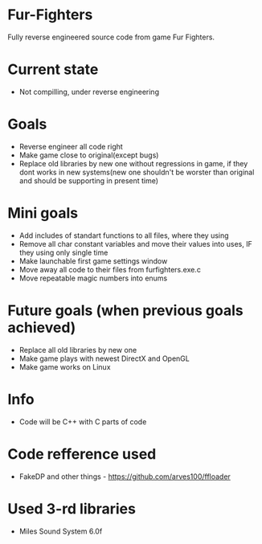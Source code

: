 # Fur-Fighters
Fully reverse engineered source code from game Fur Fighters.

# Current state
* Not compilling, under reverse engineering

# Goals
* Reverse engineer all code right
* Make game close to original(except bugs)
* Replace old libraries by new one without regressions in game, if they dont works in new systems(new one shouldn't be worster than original and should be supporting in present time)

# Mini goals
* Add includes of standart functions to all files, where they using
* Remove all char constant variables and move their values into uses, IF they using only single time 
* Make launchable first game settings window
* Move away all code to their files from furfighters.exe.c
* Move repeatable magic numbers into enums

# Future goals (when previous goals achieved)
* Replace all old libraries by new one
* Make game plays with newest DirectX and OpenGL
* Make game works on Linux

# Info
* Code will be C++ with C parts of code

# Code refference used
* FakeDP and other things - https://github.com/arves100/ffloader

# Used 3-rd libraries
* Miles Sound System 6.0f
